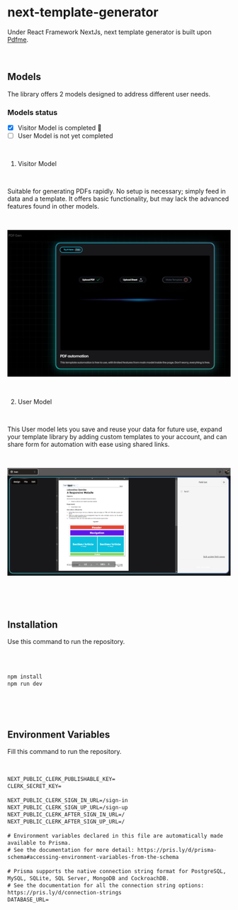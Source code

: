 # next-template-generator
Under React Framework NextJs, next template generator is built upon [Pdfme](https://github.com/pdfme/pdfme).
<br>
<br>
<br>
## Models
The library offers 2 models designed to address different user needs.
<br>

### Models status
- [x] Visitor Model is completed :tada:
- [ ] User Model is not yet completed
<br>

1. Visitor Model

<br>

Suitable for generating PDFs rapidly. No setup is necessary; simply feed in data and a template.  It offers basic functionality, but may lack the advanced features found in other models.

<br>

![Image of model type visitor from next template generator.](/assets/images/modelTypeVisit.png)

<br>

2. User Model

<br>

This User model lets you save and reuse your data for future use, expand your template library by adding custom templates to your account, and can share form for automation with ease using shared links.

<br>

![Image of model type user from next template generator.](/assets/images/modelTypeUser.png)

<br>
<br>
<br>

## Installation
Use this command to run the repository.

<br>
<br>

```
npm install
npm run dev
```

<br>
<br>
<br>

## Environment Variables
Fill this command to run the repository.

<br>

```
NEXT_PUBLIC_CLERK_PUBLISHABLE_KEY=
CLERK_SECRET_KEY=

NEXT_PUBLIC_CLERK_SIGN_IN_URL=/sign-in
NEXT_PUBLIC_CLERK_SIGN_UP_URL=/sign-up
NEXT_PUBLIC_CLERK_AFTER_SIGN_IN_URL=/
NEXT_PUBLIC_CLERK_AFTER_SIGN_UP_URL=/

# Environment variables declared in this file are automatically made available to Prisma.
# See the documentation for more detail: https://pris.ly/d/prisma-schema#accessing-environment-variables-from-the-schema

# Prisma supports the native connection string format for PostgreSQL, MySQL, SQLite, SQL Server, MongoDB and CockroachDB.
# See the documentation for all the connection string options: https://pris.ly/d/connection-strings
DATABASE_URL=
```
